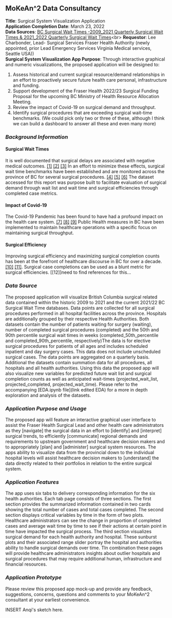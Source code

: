 ## MoKeAn^2 Data Consultancy

**Title**: Surgical System Visualization Application<br>
**Application Completion Date**: March 23, 2022<br>
**Data Sources**: [BC Surgical Wait Times -2009_2021 Quarterly Surgical Wait Times & 2021_2022 Quarterly Surgical Wait Times]("https://catalogue.data.gov.bc.ca/dataset/bc-surgical-wait-times/resource/f294562c-a6fd-4d7f-8f99-c51c91891c67")<br>
**Requestor**: Lee Charbonder, Lead- Surgical Services Fraser Health Authority (newly appointed, prior Lead Emergency Services Virginia Medical services, Seattle USA))<br>
**Surgical System Visualization App Purpose**: Through interactive graphical and numeric visualizations, the proposed application will be designed to:  
1) Assess historical and current surgical resource/demand relationships in an effort to proactively secure future health care personal, infrastructure and funding.
2) Support development of the Fraser Health 2022/23 Surgical Funding Proposal for the upcoming BC Ministry of Health Resource Allocation Meeting. 
3) Review the impact of Covid-19 on surgical demand and throughput.   
4) Identify surgical procedures that are exceeding surgical wait-time benchmarks.
(We could pick only two or three of these, although I think we can build a dashboard to answer all these and even many more)

### *Background Information*
#### Surgical Wait Times
It is well documented that surgical delays are associated with negative medical outcomes. [[1]]("https://www.ncbi.nlm.nih.gov/pmc/articles/PMC4582239/") [[2]]("https://journals.lww.com/spinejournal/Abstract/2019/04010/Immediate_Versus_Delayed_Surgical_Treatment_of.6.aspx") [[3]]("https://www.cmaj.ca/content/182/15/1609.short") In an effort to minimize these effects, surgical wait time benchmarks have been established and are monitored across the province of BC for several surgical procedures. [[4]]("https://www2.gov.bc.ca/gov/content/health/accessing-health-care/surgical-wait-times/understanding-wait-times/wait-time-targets") [[5]]("https://www.cihi.ca/en/wait-time-metadata") [[6]]("https://www.waittimealliance.ca/benchmarks/") The dataset accessed for this report was purpose built to facilitate evaluation of surgical demand through wait list and wait time and surgical efficiencies through completed case metrics. 

#### Impact of Covid-19
The Covid-19 Pandemic has been found to have had a profound impact on the health care system. [[7]]("https://www.cihi.ca/en/covid-19-resources/impact-of-covid-19-on-canadas-health-care-systems/the-big-picture") [[8]]("https://journals.plos.org/plosone/article?id=10.1371/journal.pone.0253875") [[9]]("https://academic.oup.com/intqhc/article/33/1/mzaa158/6018446?login=true")  Public Health measures in BC have been implemented to maintain healthcare operations with a specific focus on maintaining surgical throughput.  

#### Surgical Efficiency
Improving surgical efficiency and maximizing surgical completion counts has been at the forefront of healthcare discourse in BC for over a decade. [[10]](""https://www.doctorsofbc.ca/sites/default/files/enhancingsurgicalcare_web.pdf) 
[[11]]("https://bcpsqc.ca/improve-care/surgery/").  Surgical case completions can be used as a blunt metric for surgical efficiencies. [[12]]need to find references for this...

### *Data Source*
The proposed application will visualize British Columbia surgical related data contained within the historic 2009 to 2021 and the current 2021/22 BC Surgical Wait Time databases. Data points are collected for all surgical procedures performed in all hospital facilities across the province.  Hospitals are additionally grouped by their respective Health Authorities.  Both datasets contain the number of patients waiting for surgery (waiting), number of completed surgical procedures (completed) and the 50th and 90th percentile surgical wait times in weeks (completed_50th_percentile and completed_90th_percentile, respectively)The data is for elective surgical procedures for patients of all ages and includes scheduled inpatient and day surgery cases. This data does not include unscheduled surgical cases. The data points are aggregated on a quarterly basis. Additional the datasets contain summation data for all procedures, all hospitals and all health authorities. Using this data the proposed app will also visualize new variables for predicted future wait list and surgical completion counts as well as anticipated wait-times (projected_wait_list, projected_completed, projected_wait_time).  Please refer to the accompanying [EDA.ipynb file](link edited EDA) for a more in depth exploration and analysis of the datasets.

### *Application Purpose and Usage*
The proposed app will feature an interactive graphical user interface to assist the Fraser Health Surgical Lead and other health care administrators as they [navigate] the surgical data in an effort to [identify] and [interpret] surgical trends, to efficiently [communicate] regional demands and requirements to upstream government and healthcare decision makers and to appropriately [plan] and [administer] surgical system resources. The apps ability to visualize data from the provincial down to the individual hospital levels will assist healthcare decision makers to [understand] the data directly related to their portfolios in relation to the entire surgical system.  


### *Application Features*
The app uses six tabs to delivery corresponding information for the six health authorities. Each tab page consists of three sections. The first section provides the summarized information contained in two cards showing the total number of cases and total cases completed. The second section displays critical variables by time in the form of two plots. Healthcare administrators can see the change in proportion of completed cases and average wait time by time to see if their actions at certain point in time have impacted the surgical process. The third section visualizes surgical demand for each health authority and hospital.  These sunburst plots and their associated range slider portray the hospital and authorities ability to handle surgical demands over time. TIn combination these pages will provide healthcare administrators insights about outlier hospitals and surgical procedures that may require additional human, infrastructure and financial resources.


### *Application Prototype*
Please review this proposed app mock-up and provide any feedback, suggestions, concerns, questions and comments to your MoKeAn^2 consultant at your earliest convenience.

INSERT Anqi's sketch here.
